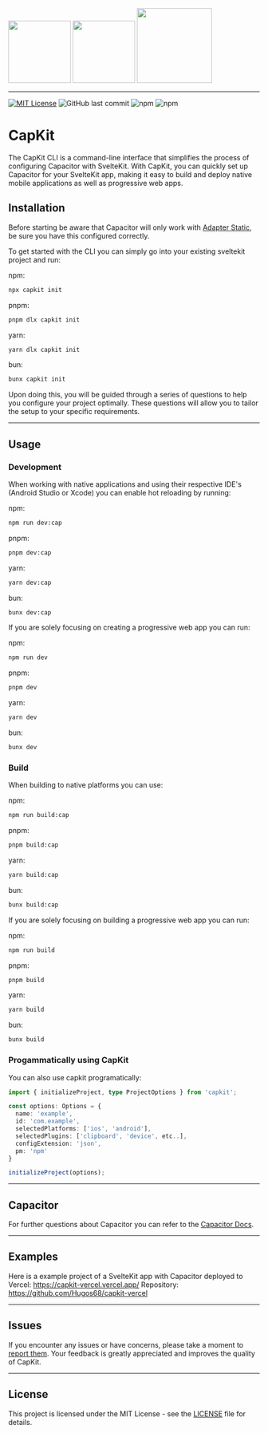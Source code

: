 <img width="125" src="https://github.com/Hugos68/sveltekit-capacitor/assets/63101006/3b8324ff-f27d-48a3-a74d-f7aabb2f530e" />
<img width="125" src="https://github.com/Hugos68/capkit/assets/63101006/cb12fccf-b42a-46ac-98fc-70cdf8cdf344" />
<img width="150" src="https://github.com/Hugos68/sveltekit-capacitor/assets/63101006/e748ecc6-2a2d-4dd5-95c2-4ff4cf8a307b" />

---

[![MIT License](https://img.shields.io/badge/License-MIT-green.svg)](https://choosealicense.com/licenses/mit/)
![GitHub last commit](https://img.shields.io/github/last-commit/hugos68/capkit)
![npm](https://img.shields.io/npm/v/capkit)
![npm](https://img.shields.io/npm/dt/capkit)

# CapKit

The CapKit CLI is a command-line interface that simplifies the process of configuring Capacitor with SvelteKit. With CapKit, you can quickly set up Capacitor for your SvelteKit app, making it easy to build and deploy native mobile applications as well as progressive web apps.

## Installation

Before starting be aware that Capacitor will only work with [Adapter Static](https://kit.svelte.dev/docs/adapter-static), be sure you have this configured correctly.

To get started with the CLI you can simply go into your existing sveltekit project and run:

npm:

```bash
npx capkit init
```

pnpm:

```bash
pnpm dlx capkit init
```

yarn:

```bash
yarn dlx capkit init
```

bun:

```bash
bunx capkit init
```

Upon doing this, you will be guided through a series of questions to help you configure your project optimally. These questions will allow you to tailor the setup to your specific requirements.

---

## Usage

### Development

When working with native applications and using their respective IDE's (Android Studio or Xcode) you can enable hot reloading by running:

npm:

```bash
npm run dev:cap
```

pnpm:

```bash
pnpm dev:cap
```

yarn:

```bash
yarn dev:cap
```

bun:

```bash
bunx dev:cap
```

If you are solely focusing on creating a progressive web app you can run:

npm:

```bash
npm run dev
```

pnpm:

```bash
pnpm dev
```

yarn:

```bash
yarn dev
```

bun:

```bash
bunx dev
```

### Build

When building to native platforms you can use:

npm:

```bash
npm run build:cap
```

pnpm:

```bash
pnpm build:cap
```

yarn:

```bash
yarn build:cap
```

bun:

```bash
bunx build:cap
```

If you are solely focusing on building a progressive web app you can run:

npm:

```bash
npm run build
```

pnpm:

```bash
pnpm build
```

yarn:

```bash
yarn build
```

bun:

```bash
bunx build
```

### Progammatically using CapKit

You can also use capkit programatically:
```ts
import { initializeProject, type ProjectOptions } from 'capkit';

const options: Options = {
  name: 'example',
  id: 'com.example',
  selectedPlatforms: ['ios', 'android'],
  selectedPlugins: ['clipboard', 'device', etc..],
  configExtension: 'json',
  pm: 'npm'
}

initializeProject(options);
```

---

## Capacitor

For further questions about Capacitor you can refer to the [Capacitor Docs](https://capacitorjs.com/docs).

---

## Examples

Here is a example project of a SvelteKit app with Capacitor deployed to Vercel: https://capkit-vercel.vercel.app/
Repository: https://github.com/Hugos68/capkit-vercel

---

## Issues

If you encounter any issues or have concerns, please take a moment to [report them](https://github.com/Hugos68/capkit/issues/new). Your feedback is greatly appreciated and improves the quality of CapKit.

---

## License

This project is licensed under the MIT License - see the [LICENSE](LICENSE) file for details.
